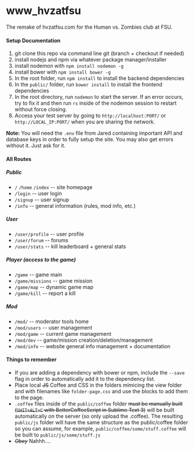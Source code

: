 www_hvzatfsu
============

The remake of hvzatfsu.com for the Human vs. Zombies club at FSU.

#### Setup Documentation
1. git clone this repo via command line git (branch + checkout if needed)
2. install nodejs and npm via whatever package manager/installer
3. install nodemon with `npm install nodemon -g`
4. install bower with `npm install bower -g`
5. In the root folder, run `npm install` to install the backend dependencies
6. In the `public/` folder, run `bower install` to install the frontend dependencies
7. In the root directory, run `nodemon` to start the server. If an error occurs, try to fix it and then run `rs` inside of the nodemon session to restart without force closing.
8. Access your test server by going to `http://localhost:PORT/` or `http://LOCAL_IP:PORT/` when you are sharing the network.

**Note:** You will need the `.env` file from Jared containing important API and database keys in order to fully setup the site. You may also get errors without it. Just ask for it.



#### All Routes
##### Public
* `/` `/home` `/index` -- site homepage 
* `/login` -- user login 
* `/signup` -- user signup
* `/info` -- general information (rules, mod info, etc.)

##### User
* `/user/profile` -- user profile  
* `/user/forum` -- forums
* `/user/stats` -- kill leaderboard + general stats


##### Player (access to the game)
* `/game` -- game main
* `/game/missions` --  game mission
* `/game/map` -- dynamic game map
* `/game/kill` -- report a kill

##### Mod
* `/mod/` -- moderator tools home
* `/mod/users` -- user management
* `/mod/game` -- current game management
* `/mod/dev` -- game/mission creation/deletion/management
* `/mod/info` -- website general info management + documentation


#### Things to remember
* If you are adding a dependency with bower or npm, include the `--save` flag in order to automatically add it to the dependency list.
* Place local ~~JS~~ Coffee and CSS in the folders mimicing the view folder and with filenames like `folder-page.css` and use the blocks to add them to the page.
* `.coffee` files inside of the `public/coffee` folder ~~must be manually built (`SHIT+ALT+C` with BetterCoffeeScript in Sublime Text 3)~~ will be built automatically on the server (so only upload the .coffee). The resulting `public/js` folder will have the same structure as the public/coffee folder so you can assume, for example, `public/coffee/some/stuff.coffee` will be built to `public/js/some/stuff.js`
* ~~*Obey*~~ Nahhh....